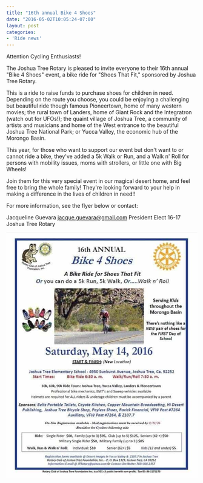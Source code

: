 ```yaml
---
title: "16th annual Bike 4 Shoes"
date: "2016-05-02T10:05:24-07:00"
layout: post
categories:
- 'Ride news'
---
```


Attention Cycling Enthusiasts!

The Joshua Tree Rotary is pleased to invite everyone to their 16th annual "Bike 4 Shoes" event, a bike ride for "Shoes That Fit," sponsored by Joshua Tree Rotary.

This is a ride to raise funds to purchase shoes for children in need. Depending on the route you choose, you could be enjoying a challenging but beautiful ride though famous Pioneertown, home of many western movies; the rural town of Landers, home of Giant Rock and the Integratron (watch out for UFOs!); the quaint village of Joshua Tree, a community of artists and musicians and home of the West entrance to the beautiful Joshua Tree National Park; or Yucca Valley, the economic hub of the Morongo Basin.

This year, for those who want to support our event but don't want to or cannot ride a bike, they've added a 5k Walk or Run, and a Walk n' Roll for persons with mobility issues, moms with strollers, or little one with Big Wheels!

Join them for this very special event in our magical desert home, and feel free to bring the whole family! They're looking forward to your help in making a difference in the lives of children in need!!

For more information, see the flyer below or contact:

Jacqueline Guevara
jacque.guevara@gmail.com
President Elect 16-17
Joshua Tree Rotary

![16th annual Bike 4 Shoes](/assets/img/2016/05/bike4shoes.jpg)
